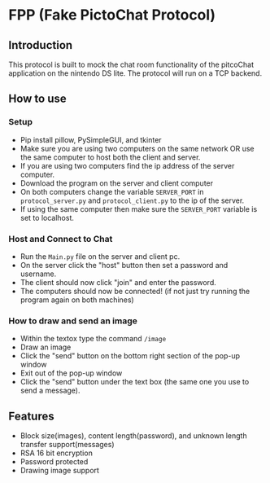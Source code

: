 # FPP (Fake PictoChat Protocol)

## Introduction
This protocol is built to mock the chat room functionality of the pitcoChat application on the nintendo DS lite. The protocol will run on a TCP backend. 

## How to use

### Setup
- Pip install pillow, PySimpleGUI, and tkinter
- Make sure you are using two computers on the same network OR use the same computer to host both the client and server.
- If you are using two computers find the ip address of the server computer.
- Download the program on the server and client computer
- On both computers change the variable `SERVER_PORT` in `protocol_server.py` and `protocol_client.py` to the ip of the server.
- If using the same computer then make sure the `SERVER_PORT` variable is set to localhost.

### Host and Connect to Chat

- Run the `Main.py` file on the server and client pc.
- On the server click the "host" button then set a password and username.
- The client should now click "join" and enter the password.
- The computers should now be connected! (if not just try running the program again on both machines)

### How to draw and send an image
- Within the textox type the command `/image`
- Draw an image
- Click the "send" button on the bottom right section of the pop-up window
- Exit out of the pop-up window 
- Click the "send" button under the text box (the same one you use to send a message).


## Features
- Block size(images), content length(password), and unknown length transfer support(messages)
- RSA 16 bit encryption
- Password protected
- Drawing image support




